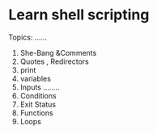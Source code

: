 # Learn shell scripting

Topics:
......
1. She-Bang &Comments
2. Quotes , Redirectors
3. print
4. variables
5. Inputs
........
6. Conditions
7. Exit Status
8. Functions
9. Loops